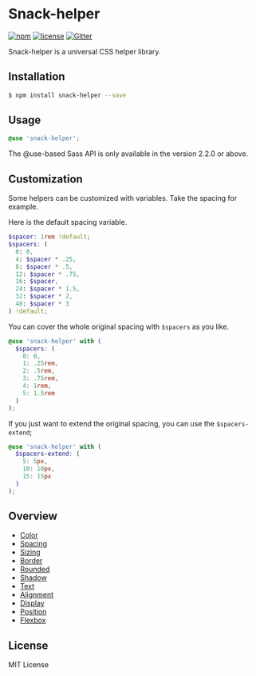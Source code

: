 # Snack-helper

[![npm](https://img.shields.io/npm/v/snack-helper.svg)](https://www.npmjs.com/package/snack-helper)
[![license](https://img.shields.io/github/license/mashape/apistatus.svg)](https://github.com/nzbin/snack-helper)
[![Gitter](https://img.shields.io/gitter/room/snack-helper/snack-helper.svg)](https://gitter.im/snack-ui/snack-helper)

Snack-helper is a universal CSS helper library.

## Installation

```bash
$ npm install snack-helper --save
```

## Usage

```scss
@use 'snack-helper';
```

The @use-based Sass API is only available in the version 2.2.0 or above.

## Customization

Some helpers can be customized with variables. Take the spacing for example.

Here is the default spacing variable.

```scss
$spacer: 1rem !default;
$spacers: (
  0: 0,
  4: $spacer * .25,
  8: $spacer * .5,
  12: $spacer * .75,
  16: $spacer,
  24: $spacer * 1.5,
  32: $spacer * 2,
  48: $spacer * 3
) !default;
```

You can cover the whole original spacing with `$spacers` as you like.

```scss
@use 'snack-helper' with (
  $spacers: (
    0: 0,
    1: .25rem,
    2: .5rem,
    3: .75rem,
    4: 1rem,
    5: 1.5rem
  )
);
```

If you just want to extend the original spacing, you can use the `$spacers-extend`;

```scss
@use 'snack-helper' with (
  $spacers-extend: (
    5: 5px,
    10: 10px,
    15: 15px
  )
);
```

## Overview

- [Color](https://snack-ui.github.io/snack-helper/#colors)
- [Spacing](https://snack-ui.github.io/snack-helper/#spacing)
- [Sizing](https://snack-ui.github.io/snack-helper/#size)
- [Border](https://snack-ui.github.io/snack-helper/#borders)
- [Rounded](https://snack-ui.github.io/snack-helper/#rounded)
- [Shadow](https://snack-ui.github.io/snack-helper/#shadows)
- [Text](https://snack-ui.github.io/snack-helper/#text)
- [Alignment](https://snack-ui.github.io/snack-helper/#alignment)
- [Display](https://snack-ui.github.io/snack-helper/#display)
- [Position](https://snack-ui.github.io/snack-helper/#position)
- [Flexbox](https://snack-ui.github.io/snack-helper/#flexbox)

## License

MIT License
